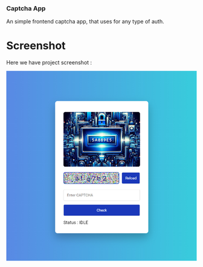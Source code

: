 ### Captcha App
An simple frontend captcha app, that uses for any type of auth.

# Screenshot
Here we have project screenshot :

![screenshot](screenshot.jpg)
